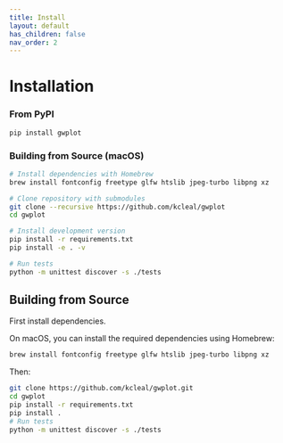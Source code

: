 ```yaml
---
title: Install
layout: default
has_children: false
nav_order: 2
---
```


# Installation

### From PyPI

```bash
pip install gwplot
```

### Building from Source (macOS)

```bash
# Install dependencies with Homebrew
brew install fontconfig freetype glfw htslib jpeg-turbo libpng xz

# Clone repository with submodules
git clone --recursive https://github.com/kcleal/gwplot
cd gwplot

# Install development version
pip install -r requirements.txt
pip install -e . -v

# Run tests
python -m unittest discover -s ./tests
```

## Building from Source

First install dependencies. 

On macOS, you can install the required dependencies using Homebrew:

```bash
brew install fontconfig freetype glfw htslib jpeg-turbo libpng xz
```

Then:

```bash
git clone https://github.com/kcleal/gwplot.git
cd gwplot
pip install -r requirements.txt
pip install .
# Run tests
python -m unittest discover -s ./tests
```